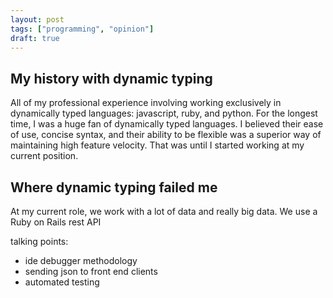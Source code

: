 ```yaml
---
layout: post
tags: ["programming", "opinion"]
draft: true
---
```

## My history with dynamic typing

All of my professional experience involving working exclusively in dynamically typed languages: javascript, ruby, and python. For the longest time, I was a huge fan of dynamically typed languages. I believed their ease of use, concise syntax, and their ability to be flexible was a superior way of maintaining high feature velocity. That was until I started working at my current position.

## Where dynamic typing failed me

At my current role, we work with a lot of data and really big data. We use a Ruby on Rails rest API 


talking points:

* ide debugger methodology
* sending json to front end clients
* automated testing
